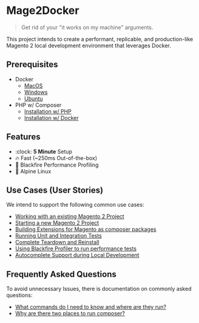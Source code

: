 # Mage2Docker

> Get rid of your "it works on my machine" arguments.

This project intends to create a performant, replicable, and production-like Magento 2 local development environment that leverages Docker.

## Prerequisites
* Docker
    * [MacOS](https://docs.docker.com/docker-for-mac/install)
    * [Windows](https://docs.docker.com/docker-for-windows/install/)
    * [Ubuntu](https://docs.docker.com/install/linux/docker-ce/ubuntu/)
* PHP w/ Composer
    * [Installation w/ PHP](https://getcomposer.org/doc/00-intro.md)
    * [Installation w/ Docker](https://hub.docker.com/_/composer)

## Features
* :clock: **5 Minute** Setup
* :fire: Fast (~250ms Out-of-the-box)
* :tada: Blackfire Performance Profiling
* :evergreen_tree: Alpine Linux

## Use Cases (User Stories)
We intend to support the following common use cases:
* [Working with an existing Magento 2 Project](./docs/stories/existing-project.md)
* [Starting a new Magento 2 Project]()
* [Building Extensions for Magento as composer packages]()
* [Running Unit and Integration Tests]()
* [Complete Teardown and Reinstall]()
* [Using Blackfire Profiler to run performance tests]()
* [Autocomplete Support during Local Development]()

## Frequently Asked Questions
To avoid unnecessary Issues, there is documentation on commonly asked questions:
* [What commands do I need to know and where are they run?]()
* [Why are there two places to run composer?]()